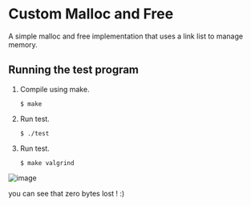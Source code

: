 # Custom Malloc and Free
A simple malloc and free implementation that uses a link list to manage memory.

## Running the test program
1. Compile using make.
   ```console
   $ make
   ```
2. Run test.
   ```console
   $ ./test
   ```
3. Run test.
   ```console
   $ make valgrind
   ```
![image](https://user-images.githubusercontent.com/62290677/165367469-bcc1290f-8205-4904-bc53-0431cdbc6162.png)

you can see that zero bytes lost ! :)
